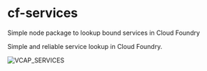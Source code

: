 # cf-services
Simple node package to lookup bound services in Cloud Foundry

Simple and reliable service lookup in Cloud Foundry.

![VCAP_SERVICES](VCAP_SERVICES.png])
